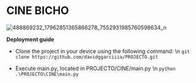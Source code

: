 # CINE BICHO

![488869232_17962851365866278_7552931985760598634_n](https://github.com/user-attachments/assets/7f4a8038-8789-4159-9fbc-08586f03a8ef)

**Deployment guide**
- Clone the project in your device using the following command: \n
  `git clone https://github.com/davidggarciiia/PROJECTO.git`

- Execute main.py, located in PROJECTO/CINE/main.py
  \n
`python .\PROJECTO\CINE\main.py`
